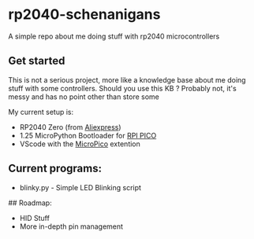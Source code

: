 # rp2040-schenanigans
A simple repo about me doing stuff with rp2040 microcontrollers

## Get started
This is not a serious project, more like a knowledge base about me doing stuff with some controllers. Should you use this KB ? Probably not, it's messy and has no point other than store some 

My current setup is:

- RP2040 Zero (from [Aliexpress](https://aliexpress.com/item/1005007650325892.html))
- 1.25 MicroPython Bootloader for [RPI PICO](https://micropython.org/download/RPI_PICO/)
- VScode with the [MicroPico](https://marketplace.visualstudio.com/items?itemName=paulober.pico-w-go) extention 

## Current programs:

- blinky.py - Simple LED Blinking script


## Roadmap:
- HID Stuff
- More in-depth pin management